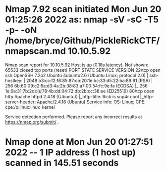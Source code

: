 # Nmap 7.92 scan initiated Mon Jun 20 01:25:26 2022 as: nmap -sV -sC -T5 -p- -oN /home/bryce/Github/PickleRickCTF/nmapscan.md 10.10.5.92
Nmap scan report for 10.10.5.92
Host is up (0.18s latency).
Not shown: 65533 closed tcp ports (reset)
PORT   STATE SERVICE VERSION
22/tcp open  ssh     OpenSSH 7.2p2 Ubuntu 4ubuntu2.6 (Ubuntu Linux; protocol 2.0)
| ssh-hostkey: 
|   2048 b3:cc:f2:f6:85:87:cb:20:1e:bc:33:d5:22:ba:89:61 (RSA)
|   256 6b:60:09:c2:5a:d3:4a:2b:38:83:a7:00:54:fc:9e:fa (ECDSA)
|_  256 1e:9a:31:7b:2c:de:78:4b:dd:04:72:db:2b:cc:38:ee (ED25519)
80/tcp open  http    Apache httpd 2.4.18 ((Ubuntu))
|_http-title: Rick is sup4r cool
|_http-server-header: Apache/2.4.18 (Ubuntu)
Service Info: OS: Linux; CPE: cpe:/o:linux:linux_kernel

Service detection performed. Please report any incorrect results at https://nmap.org/submit/ .
# Nmap done at Mon Jun 20 01:27:51 2022 -- 1 IP address (1 host up) scanned in 145.51 seconds
